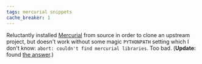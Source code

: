 ```yaml
---
tags: mercurial snippets
cache_breaker: 1
---
```


Reluctantly installed [Mercurial](/wiki/Mercurial) from source in order to clone an upstream project, but doesn't work without some magic `PYTHONPATH` setting which I don't know: `abort: couldn't find mercurial libraries`. Too bad. (**Update:** found [the answer](/twitter/156).)
